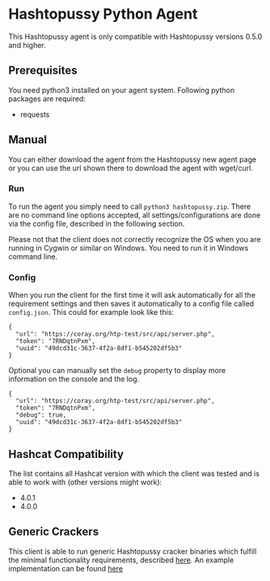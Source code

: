 # Hashtopussy Python Agent

This Hashtopussy agent is only compatible with Hashtopussy versions 0.5.0 and higher.

## Prerequisites

You need python3 installed on your agent system. 
Following python packages are required:

* requests

## Manual

You can either download the agent from the Hashtopussy new agent page or you can use the url shown there to download the agent with 
wget/curl.

### Run

To run the agent you simply need to call `python3 hashtopussy.zip`. There are no command line options accepted, all 
settings/configurations are done via the config file, described in the following section.

Please not that the client does not correctly recognize the OS when you are running in Cygwin or similar on Windows. You need to run it in Windows command line.

### Config

When you run the client for the first time it will ask automatically for all the requirement settings and then saves it automatically to a config file called `config.json`. This could for example look like this:

```
{
  "url": "https://coray.org/htp-test/src/api/server.php", 
  "token": "7RNDqtnPxm", 
  "uuid": "49dcd31c-3637-4f2a-8df1-b545202df5b3"
}
```

Optional you can manually set the `debug` property to display more information on the console and the log.

```
{
  "url": "https://coray.org/htp-test/src/api/server.php", 
  "token": "7RNDqtnPxm",
  "debug": true,
  "uuid": "49dcd31c-3637-4f2a-8df1-b545202df5b3"
}
```

## Hashcat Compatibility

The list contains all Hashcat version with which the client was tested and is able to work with (other versions might work):

* 4.0.1
* 4.0.0

## Generic Crackers

This client is able to run generic Hashtopussy cracker binaries which fulfill the minimal functionality requirements, described [here](https://github.com/s3inlc/hashtopussy/tree/master/doc/README.md). An example implementation can be found [here](https://github.com/s3inlc/hashtopussy-generic-cracker)
